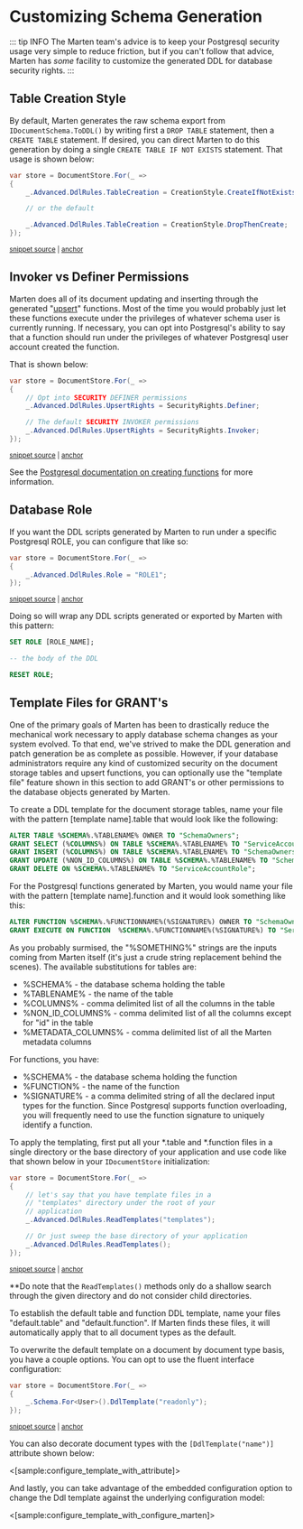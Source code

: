 # Customizing Schema Generation

::: tip INFO
The Marten team's advice is to keep your Postgresql security usage very simple to reduce friction, but if you can't
follow that advice, Marten has <i>some</i> facility to customize the generated DDL for database security rights.
:::

## Table Creation Style

By default, Marten generates the raw schema export from `IDocumentSchema.ToDDL()` by
writing first a `DROP TABLE` statement, then a `CREATE TABLE` statement. If desired, you can direct Marten
to do this generation by doing a single `CREATE TABLE IF NOT EXISTS` statement. That usage is shown below:

<!-- snippet: sample_customizing_table_creation -->
<a id='snippet-sample_customizing_table_creation'></a>
```cs
var store = DocumentStore.For(_ =>
{
    _.Advanced.DdlRules.TableCreation = CreationStyle.CreateIfNotExists;

    // or the default

    _.Advanced.DdlRules.TableCreation = CreationStyle.DropThenCreate;
});
```
<sup><a href='https://github.com/JasperFx/marten/blob/master/src/Marten.Testing/Examples/DDLCustomization.cs#L10-L19' title='Snippet source file'>snippet source</a> | <a href='#snippet-sample_customizing_table_creation' title='Start of snippet'>anchor</a></sup>
<!-- endSnippet -->

## Invoker vs Definer Permissions

Marten does all of its document updating and inserting through the generated "[upsert](https://wiki.postgresql.org/wiki/UPSERT)"
functions. Most of the time you would probably just let these functions execute under the privileges of whatever
schema user is currently running. If necessary, you can opt into Postgresql's ability to say that a function
should run under the privileges of whatever Postgresql user account created the function.

That is shown below:

<!-- snippet: sample_customizing_upsert_rights -->
<a id='snippet-sample_customizing_upsert_rights'></a>
```cs
var store = DocumentStore.For(_ =>
{
    // Opt into SECURITY DEFINER permissions
    _.Advanced.DdlRules.UpsertRights = SecurityRights.Definer;

    // The default SECURITY INVOKER permissions
    _.Advanced.DdlRules.UpsertRights = SecurityRights.Invoker;
});
```
<sup><a href='https://github.com/JasperFx/marten/blob/master/src/Marten.Testing/Examples/DDLCustomization.cs#L24-L33' title='Snippet source file'>snippet source</a> | <a href='#snippet-sample_customizing_upsert_rights' title='Start of snippet'>anchor</a></sup>
<!-- endSnippet -->

See the [Postgresql documentation on creating functions](https://www.postgresql.org/docs/9.5/static/sql-createfunction.html) for more information.

## Database Role

If you want the DDL scripts generated by Marten to run under a specific Postgresql ROLE, you can configure that like so:

<!-- snippet: sample_customizing_role -->
<a id='snippet-sample_customizing_role'></a>
```cs
var store = DocumentStore.For(_ =>
{
    _.Advanced.DdlRules.Role = "ROLE1";
});
```
<sup><a href='https://github.com/JasperFx/marten/blob/master/src/Marten.Testing/Examples/DDLCustomization.cs#L38-L44' title='Snippet source file'>snippet source</a> | <a href='#snippet-sample_customizing_role' title='Start of snippet'>anchor</a></sup>
<!-- endSnippet -->

Doing so will wrap any DDL scripts generated or exported by Marten with this pattern:

```sql
SET ROLE [ROLE_NAME];

-- the body of the DDL

RESET ROLE;

```

## Template Files for GRANT's

One of the primary goals of Marten has been to drastically reduce the mechanical work necessary to apply
database schema changes as your system evolved. To that end, we've strived to make the DDL generation
and patch generation be as complete as possible. However, if your database administrators require any kind
of customized security on the document storage tables and upsert functions, you can optionally use the
"template file" feature shown in this section to add GRANT's or other permissions to the database objects
generated by Marten.

To create a DDL template for the document storage tables, name your file with the pattern [template name].table that would look like the following:

```sql
ALTER TABLE %SCHEMA%.%TABLENAME% OWNER TO "SchemaOwners";
GRANT SELECT (%COLUMNS%) ON TABLE %SCHEMA%.%TABLENAME% TO "ServiceAccountRole", "SchemaOwners";
GRANT INSERT (%COLUMNS%) ON TABLE %SCHEMA%.%TABLENAME% TO "SchemaOwners";
GRANT UPDATE (%NON_ID_COLUMNS%) ON TABLE %SCHEMA%.%TABLENAME% TO "SchemaOwners";
GRANT DELETE ON %SCHEMA%.%TABLENAME% TO "ServiceAccountRole";
```

For the Postgresql functions generated by Marten, you would name your file with the pattern [template name].function and it would look something like this:

```sql
ALTER FUNCTION %SCHEMA%.%FUNCTIONNAME%(%SIGNATURE%) OWNER TO "SchemaOwners";
GRANT EXECUTE ON FUNCTION  %SCHEMA%.%FUNCTIONNAME%(%SIGNATURE%) TO "ServiceAccountRole";
```

As you probably surmised, the "%SOMETHING%" strings are the inputs coming from Marten itself (it's just a crude string replacement behind the scenes).
The available substitutions for tables are:

* %SCHEMA% - the database schema holding the table
* %TABLENAME% - the name of the table
* %COLUMNS% - comma delimited list of all the columns in the table
* %NON_ID_COLUMNS% - comma delimited list of all the columns except for "id" in the table
* %METADATA_COLUMNS% - comma delimited list of all the Marten metadata columns

For functions, you have:

* %SCHEMA% - the database schema holding the function
* %FUNCTION% - the name of the function
* %SIGNATURE% - a comma delimited string of all the declared input types for the function. Since Postgresql supports function overloading, you will frequently need to use the function signature to uniquely identify a function.

To apply the templating, first put all your *.table and *.function files in a single directory or the base directory of your application and use code
like that shown below in your `IDocumentStore` initialization:

<!-- snippet: sample_using_ddl_templates -->
<a id='snippet-sample_using_ddl_templates'></a>
```cs
var store = DocumentStore.For(_ =>
{
    // let's say that you have template files in a
    // "templates" directory under the root of your
    // application
    _.Advanced.DdlRules.ReadTemplates("templates");

    // Or just sweep the base directory of your application
    _.Advanced.DdlRules.ReadTemplates();
});
```
<sup><a href='https://github.com/JasperFx/marten/blob/master/src/Marten.Testing/Examples/DDLCustomization.cs#L49-L60' title='Snippet source file'>snippet source</a> | <a href='#snippet-sample_using_ddl_templates' title='Start of snippet'>anchor</a></sup>
<!-- endSnippet -->

**Do note that the `ReadTemplates()` methods only do a shallow search through the given directory and do not consider child directories.

To establish the default table and function DDL template, name your files "default.table" and "default.function". If Marten finds these files,
it will automatically apply that to all document types as the default.

To overwrite the default template on a document by document type basis, you have a couple options. You can opt to use the fluent interface configuration:

<!-- snippet: sample_configure_ddl_template_by_fi -->
<a id='snippet-sample_configure_ddl_template_by_fi'></a>
```cs
var store = DocumentStore.For(_ =>
{
    _.Schema.For<User>().DdlTemplate("readonly");
});
```
<sup><a href='https://github.com/JasperFx/marten/blob/master/src/Marten.Testing/Examples/DDLCustomization.cs#L65-L70' title='Snippet source file'>snippet source</a> | <a href='#snippet-sample_configure_ddl_template_by_fi' title='Start of snippet'>anchor</a></sup>
<!-- endSnippet -->

You can also decorate document types with the `[DdlTemplate("name")]` attribute shown below:

<[sample:configure_template_with_attribute]>

And lastly, you can take advantage of the embedded configuration option to change the Ddl template against the underlying configuration model:

<[sample:configure_template_with_configure_marten]>
